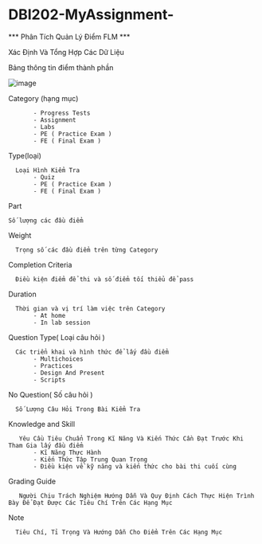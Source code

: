 # DBI202-MyAssignment-
*** Phân Tích Quản Lý Điểm FLM ***

Xác Định Và Tổng Hợp Các Dữ Liệu

Bảng thông tin điểm thành phần

![image](https://user-images.githubusercontent.com/107615845/178150150-51586184-ea05-487d-9d04-e4d42b870454.png)

Category (hạng mục)

           - Progress Tests 
           - Assignment
           - Labs
           - PE ( Practice Exam )
           - FE ( Final Exam )
Type(loại)

      Loại Hình Kiểm Tra
           - Quiz 
           - PE ( Practice Exam )
           - FE ( Final Exam )
Part

    Số lượng các đầu điểm 
Weight

      Trọng số các đầu điểm trên từng Category
Completion Criteria

      Điều kiện điểm để thi và số điểm tối thiểu để pass 
Duration

      Thời gian và vị trí làm việc trên Category
           - At home 
           - In lab session
Question Type( Loại câu hỏi )

      Các triển khai và hình thức để lấy đầu điểm
           - Multichoices
           - Practices 
           - Design And Present
           - Scripts
No Question( Số câu hỏi )

      Số Lượng Câu Hỏi Trong Bài Kiểm Tra 
Knowledge and Skill

       Yêu Cầu Tiêu Chuẩn Trong Kĩ Năng Và Kiến Thức Cần Đạt Trước Khi Tham Gia lấy đầu điểm
           - Kĩ Năng Thực Hành
           - Kiến Thức Tập Trung Quan Trọng
           - Điều kiện về kỹ năng và kiến thức cho bài thi cuối cùng
Grading Guide

       Người Chịu Trách Nghiệm Hướng Dẫn Và Quy Định Cách Thực Hiện Trình Bày Để Đạt Được Các Tiêu Chí Trên Các Hạng Mục
Note

      Tiêu Chí, Tỉ Trọng Và Hướng Dẫn Cho Điểm Trên Các Hạng Mục
